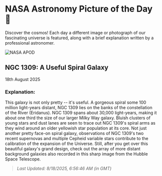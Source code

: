 
  # NASA Astronomy Picture of the Day 🌌

  Discover the cosmos! Each day a different image or photograph of our fascinating universe is featured, along with a brief explanation written by a professional astronomer.

![NASA APOD](https://apod.nasa.gov/apod/image/2508/Spiral1309_HubbleGalbany_4000.jpg)

## NGC 1309: A Useful Spiral Galaxy

18th August 2025

### Explanation: 

This galaxy is not only pretty -- it's useful.  A gorgeous spiral some 100 million light-years distant, NGC 1309 lies on the banks of the constellation of the River (Eridanus). NGC 1309 spans about 30,000 light-years, making it about one third the size of our larger Milky Way galaxy. Bluish clusters of young stars and dust lanes are seen to trace out NGC 1309's spiral arms as they wind around an older yellowish star population at its core. Not just another pretty face-on spiral galaxy, observations of NGC 1309's two recent supernovas and multiple  Cepheid variable stars contribute to the calibration of the expansion of the Universe. Still, after you get over this beautiful galaxy's grand design, check out the array of more distant background galaxies also recorded in this sharp image from the  Hubble Space Telescope.

> _Last Updated: 8/18/2025, 6:56:46 AM (in GMT)_
